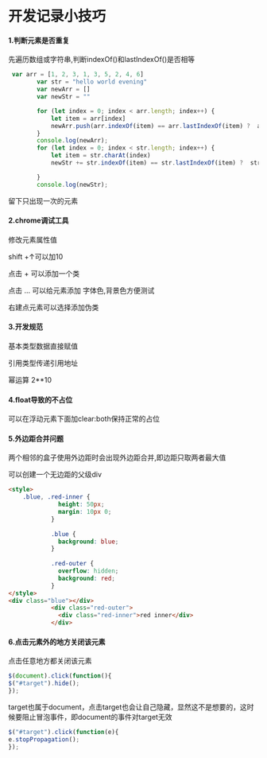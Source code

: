 # 开发记录小技巧

#### 1.判断元素是否重复

先遍历数组或字符串,判断indexOf()和lastIndexOf()是否相等

```js
 var arr = [1, 2, 3, 1, 3, 5, 2, 4, 6]
        var str = "hello world evening"
        var newArr = []
        var newStr = ""

        for (let index = 0; index < arr.length; index++) {
            let item = arr[index]
            newArr.push(arr.indexOf(item) == arr.lastIndexOf(item) ?  arr[index]: "")
        }
        console.log(newArr);
        for (let index = 0; index < str.length; index++) {
            let item = str.charAt(index)
            newStr += str.indexOf(item) == str.lastIndexOf(item) ?  str.charAt(index):""

        }
        console.log(newStr);
```

留下只出现一次的元素

#### 2.chrome调试工具

修改元素属性值

shift +↑可以加10

点击 + 可以添加一个类

点击 ... 可以给元素添加 字体色,背景色方便测试

右建点元素可以选择添加伪类

#### 3.开发规范

基本类型数据直接赋值

引用类型传递引用地址

幂运算 2**10

#### 4.float导致的不占位

可以在浮动元素下面加clear:both保持正常的占位

#### 5.外边距合并问题

两个相邻的盒子使用外边距时会出现外边距合并,即边距只取两者最大值

可以创建一个无边距的父级div

```html
<style>	
    .blue, .red-inner {
			  height: 50px;
			  margin: 10px 0;
			}
			
			.blue {
			  background: blue;
			}
			
			.red-outer {
			  overflow: hidden;
			  background: red;
			}
</style>
<div class="blue"></div>
			<div class="red-outer">
			  <div class="red-inner">red inner</div>
			</div>

```

#### 6.点击元素外的地方关闭该元素

点击任意地方都关闭该元素

```js
$(document).click(function(){
$("#target").hide();
});
```

target也属于document，点击target也会让自己隐藏，显然这不是想要的，这时候要阻止冒泡事件，即document的事件对target无效

```js
$("#target").click(function(e){
e.stopPropagation();
});
```


